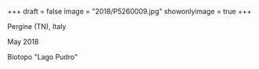 +++
draft = false
image = "2018/P5260009.jpg"
showonlyimage = true
+++

Pergine (TN), Italy

May 2018
<!--more-->

Biotopo "Lago Pudro"

